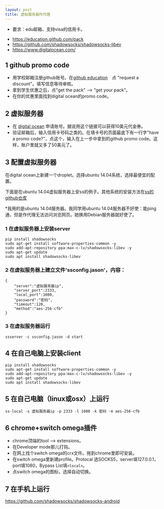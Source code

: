 ```yaml
---
layout: post
title: 虚拟服务器作代理
---
```


* 要求：edu邮箱、支持visa的信用卡。
<!--break-->
* https://education.github.com/pack
* https://github.com/shadowsocks/shadowsocks-libev
* https://www.digitalocean.com/

## 1 github promo code
* 用学校邮箱注册github账号。在[github education](https://education.github.com)　点 "request a discount"。填写信息等待审核。
* 拿到学生优惠之后，点"get the pack" --> "get your pack"。
* 在你的优惠里面找到digital ocean的promo code。

## 2 虚拟服务器
* 在 [digital ocean](https://m.do.co/c/13b5d8f335f9) 申请账号。据说用这个链接可以获得10美元代金券。
* 验证邮箱后，输入信用卡号码之类的。在填卡号的页面最底下有一行字"have a promo code?"，点这个，输入在上一步中拿到的github promo code。这样，账户里就又多了50美元了。

## 3 配置虚拟服务器
在digital ocean上新建一个droplet。选择ubuntu 14.04系统，选择最便宜的配置。

下面是在ubuntu 14.04虚拟服务器上安ss的例子。其他系统的安装方法在[ss的github仓库]( https://github.com/shadowsocks/shadowsocks-libev)

*我用的是ubuntu 14.04服务器。我同学用ubuntu 14.04服务器不好使：能ping通，但是作代理无法访问浏览网页。她换用Debian服务器就好使了。

### 1 在虚拟服务器上安装server
```shell
pip install shadowsocks
sudo apt-get install software-properties-common -y
sudo add-apt-repository ppa:max-c-lv/shadowsocks-libev -y
sudo apt-get update
sudo apt install shadowsocks-libev
```

### 2 在虚拟服务器上建立文件'ssconfig.jason'，内容：
```jason
{
	"server":"虚拟服务器ip",
	"server_port":2333,
	"local_port":1080,
	"password":"密码",
	"timeout":120,
	"method":"aes-256-cfb"
}
```

### 3 在虚拟服务器运行
```shell
ssserver -c ssconfig.jason -d start
```

## 4 在自己电脑上安装client
```shell
pip install shadowsocks
sudo apt-get install software-properties-common -y
sudo add-apt-repository ppa:max-c-lv/shadowsocks-libev -y
sudo apt-get update
sudo apt install shadowsocks-libev
```

## 5 在自己电脑（linux或osx）上运行
```shell
ss-local -s 虚拟服务器ip -p 2333 -l 1080 -k 密码 -m aes-256-cfb
```

## 6 chrome+switch omega插件
* chrome顶端的tool --> extensions。
* 在Developer mode那儿打钩。
* 在网上找个switch omega的crx文件。拖到chrome里即可安装。
* 在switch omega里新建profile。Protocal 选SOCKS5，server填127.0.0.1，port填1080，Bypass List填```<local>```。
* 点switch omega的图标，选择自动切换。

## 7 在手机上运行
https://github.com/shadowsocks/shadowsocks-android
